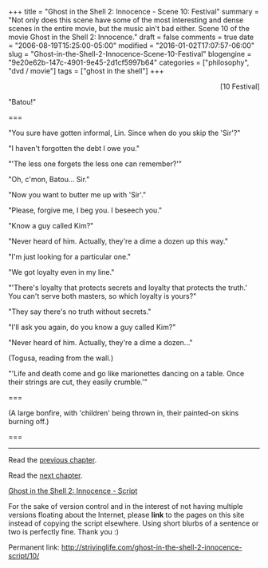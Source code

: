 +++
title = "Ghost in the Shell 2: Innocence - Scene 10: Festival"
summary = "Not only does this scene have some of the most interesting and dense scenes in the entire movie, but the music ain't bad either.  Scene 10 of the movie Ghost in the Shell 2: Innocence."
draft = false
comments = true
date = "2006-08-19T15:25:00-05:00"
modified = "2016-01-02T17:07:57-06:00"
slug = "Ghost-in-the-Shell-2-Innocence-Scene-10-Festival"
blogengine = "9e20e62b-147c-4901-9e45-2d1cf5997b64"
categories = ["philosophy", "dvd / movie"]
tags = ["ghost in the shell"]
+++

<p style="text-align: right">
[10 Festival]
</p>

<p>
&quot;Batou!&quot;
</p>

<p>
===
</p>

<p>
&quot;You sure have gotten informal, Lin. Since when do you skip the &#39;Sir&#39;?&quot;
</p>

<!--more-->

<p>
&quot;I haven&#39;t forgotten the debt I owe you.&quot;
</p>

<p>
&quot;&#39;The less one forgets the less one can remember?&#39;&quot;
</p>

<p>
&quot;Oh, c&#39;mon, Batou... Sir.&quot;
</p>

<p>
&quot;Now you want to butter me up with &#39;Sir&#39;.&quot;
</p>

<p>
&quot;Please, forgive me, I beg you. I beseech you.&quot;
</p>

<p>
&quot;Know a guy called Kim?&quot;<!--adsense-->
</p>

<p>
&quot;Never heard of him. Actually, they&#39;re a dime a dozen up this way.&quot;
</p>

<p>
&quot;I&#39;m just looking for a particular one.&quot;
</p>

<p>
&quot;We got loyalty even in my line.&quot;
</p>

<p>
&quot;&#39;There&#39;s loyalty that protects secrets and loyalty that protects the truth.&#39; You can&#39;t serve both masters, so which loyalty is yours?&quot;
</p>

<p>
&quot;They say there&#39;s no truth without secrets.&quot;
</p>

<p>
&quot;I&#39;ll ask you again, do you know a guy called Kim?&quot;
</p>

<p>
&quot;Never heard of him. Actually, they&#39;re a dime a dozen...&quot;
</p>

<p>
(Togusa, reading from the wall.)
</p>

<p>
&quot;&#39;Life and death come and go like marionettes dancing on a table. Once their strings are cut, they easily crumble.&#39;&quot;
</p>

<p>
===
</p>

<p>
(A large bonfire, with &#39;children&#39; being thrown in, their painted-on skins burning off.)
</p>

<p>
===
</p>

<hr />

<p>
Read the <a href="/ghost-in-the-shell-2-innocence-script/09/">previous chapter</a>.
</p>

<p>
Read the <a href="/ghost-in-the-shell-2-innocence-script/11/">next chapter</a>.
</p>

<p>
<a href="/ghost-in-the-shell-2-innocence-script/">Ghost in the Shell 2: Innocence - Script</a>
</p>

<div class="tip">
<p>
For the sake of version control and in the interest of not having multiple versions floating about the Internet, please <strong>link</strong> to the pages on this site instead of copying the script elsewhere. Using short blurbs of a sentence or two is perfectly fine.  Thank you :)
</p>
<p>
Permanent link: <a href="/ghost-in-the-shell-2-innocence-script/10/">http://strivinglife.com/ghost-in-the-shell-2-innocence-script/10/</a>
</p>
</div>
